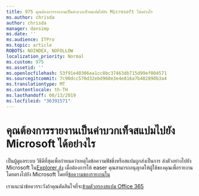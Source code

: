 ```yaml
---
title: 975 คุณต้องการรายงานเป็นค่าบวกเท็จสแปมไปยัง Microsoft ได้อย่างไร
ms.author: chrisda
author: chrisda
manager: dansimp
ms.date: ''
ms.audience: ITPro
ms.topic: article
ROBOTS: NOINDEX, NOFOLLOW
localization_priority: Normal
ms.custom: 975
ms.assetid: ''
ms.openlocfilehash: 53f91e40306ea1cc8bc37463db715d99ef004571
ms.sourcegitcommit: 7c90dcc570d32ebd968e3e4e816a7b482890b3a4
ms.translationtype: MT
ms.contentlocale: th-TH
ms.lasthandoff: 08/13/2019
ms.locfileid: "36391571"
---
```

# <a name="would-you-like-to-report-a-spam-false-positive-to-microsoft"></a>คุณต้องการรายงานเป็นค่าบวกเท็จสแปมไปยัง Microsoft ได้อย่างไร

เป็นผู้ดูแลระบบ วิธีดีที่สุดเพื่อกำหนดว่าเหตุใดข้อความฟิชชิ่งหรือสแปมถูกส่งเป็นการ ส่งตัวอย่างไปยัง Microsoft ใน[Explorer ส่ง](https://protection.office.com/reportsubmission) เมื่อต้องการให้ easer คุณสามารถอนุญาตให้ผู้ใช้ของคุณเพื่อรายงานโดยตรงไปยัง Microsoft โดยที่[ข้อความของรายงานใน](https://appsource.microsoft.com/product/office/WA104381180?src=office&tab=Overview)

เราแนะนำข้อควรระวังถ้าคุณตัดสินใจที่จะ[ข้ามตัวกรองสแปม Office 365](https://docs.microsoft.com/exchange/troubleshoot/antispam/cautions-against-bypassing-spam-filters)

